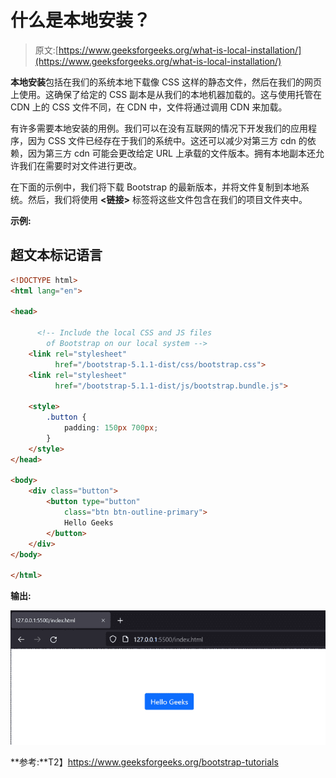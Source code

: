 # 什么是本地安装？

> 原文:[https://www.geeksforgeeks.org/what-is-local-installation/](https://www.geeksforgeeks.org/what-is-local-installation/)

**本地安装**包括在我们的系统本地下载像 CSS 这样的静态文件，然后在我们的网页上使用。这确保了给定的 CSS 副本是从我们的本地机器加载的。这与使用托管在 CDN 上的 CSS 文件不同，在 CDN 中，文件将通过调用 CDN 来加载。

有许多需要本地安装的用例。我们可以在没有互联网的情况下开发我们的应用程序，因为 CSS 文件已经存在于我们的系统中。这还可以减少对第三方 cdn 的依赖，因为第三方 cdn 可能会更改给定 URL 上承载的文件版本。拥有本地副本还允许我们在需要时对文件进行更改。

在下面的示例中，我们将下载 Bootstrap 的最新版本，并将文件复制到本地系统。然后，我们将使用 **<链接>** 标签将这些文件包含在我们的项目文件夹中。

**示例:**

## 超文本标记语言

```html
<!DOCTYPE html>
<html lang="en">

<head>

      <!-- Include the local CSS and JS files 
        of Bootstrap on our local system -->
    <link rel="stylesheet" 
          href="/bootstrap-5.1.1-dist/css/bootstrap.css">
    <link rel="stylesheet" 
          href="/bootstrap-5.1.1-dist/js/bootstrap.bundle.js">

    <style>
        .button {
            padding: 150px 700px;
        }
    </style>
</head>

<body>
    <div class="button">
        <button type="button"
            class="btn btn-outline-primary">
            Hello Geeks
        </button>
    </div>
</body>

</html>
```

**输出:**

![](img/479a87a4da23c40467e83ee6e0b14d77.png)

**参考:**T2】https://www.geeksforgeeks.org/bootstrap-tutorials